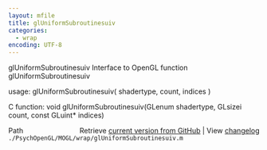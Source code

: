 ```yaml
---
layout: mfile
title: glUniformSubroutinesuiv
categories:
  - wrap
encoding: UTF-8
---
```


glUniformSubroutinesuiv  Interface to OpenGL function glUniformSubroutinesuiv  

usage:  glUniformSubroutinesuiv( shadertype, count, indices )  

C function:  void glUniformSubroutinesuiv(GLenum shadertype, GLsizei count, const GLuint\* indices)  


<div class="code_header" style="text-align:right;">
  <span style="float:left;">Path&nbsp;&nbsp;</span> <span class="counter">Retrieve <a href=
  "https://raw.github.com/Psychtoolbox-3/Psychtoolbox-3/beta/./PsychOpenGL/MOGL/wrap/glUniformSubroutinesuiv.m">current version from GitHub</a> | View <a href=
  "https://github.com/Psychtoolbox-3/Psychtoolbox-3/commits/beta/./PsychOpenGL/MOGL/wrap/glUniformSubroutinesuiv.m">changelog</a></span>
</div>
<div class="code">
  <code>./PsychOpenGL/MOGL/wrap/glUniformSubroutinesuiv.m</code>
</div>
